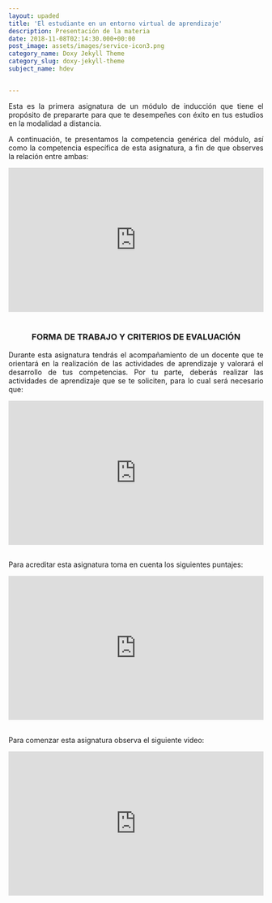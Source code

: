 ```yaml
---
layout: upaded
title: 'El estudiante en un entorno virtual de aprendizaje'
description: Presentación de la materia
date: 2018-11-08T02:14:30.000+00:00
post_image: assets/images/service-icon3.png
category_name: Doxy Jekyll Theme
category_slug: doxy-jekyll-theme
subject_name: hdev


---
```

<p align="justify">Esta es la primera asignatura de un módulo de inducción que tiene el propósito de prepararte para que te desempeñes con éxito en tus estudios en la modalidad a distancia.</p> 
<p align="justify">A continuación, te presentamos la competencia genérica del módulo, así como la competencia específica de esta asignatura, a fin de que observes la relación entre ambas:</p> 
<div style="width: 100%;"><div style="position: relative; padding-bottom: 56.28%; padding-top: 0; height: 0;"><iframe frameborder="0" width="1601px" height="901px" style="position: absolute; top: 0; left: 0; width: 100%; height: 100%;" src="https://view.genial.ly/5d5f5ef0d705a10ff860b433" type="text/html" allowscriptaccess="always" allowfullscreen="true" scrolling="yes" allownetworking="all"></iframe> </div> </div>
<br>
<h3><p align="center">FORMA DE TRABAJO Y CRITERIOS DE EVALUACIÓN</p></h3> 
<p align="justify">Durante esta asignatura tendrás el acompañamiento de un docente que te orientará en la realización de las actividades de aprendizaje y valorará el desarrollo de tus competencias. Por tu parte, deberás realizar las actividades de aprendizaje que se te soliciten, para lo cual será necesario que:</p> 
<div style="width: 100%;"><div style="position: relative; padding-bottom: 56.25%; padding-top: 0; height: 0;"><iframe frameborder="0" width="1200px" height="675px" style="position: absolute; top: 0; left: 0; width: 100%; height: 100%;" src="https://view.genial.ly/5d4476436ca0b10fad52bfaf" type="text/html" allowscriptaccess="always" allowfullscreen="true" scrolling="yes" allownetworking="all"></iframe> </div> </div>
<br>
<p>Para acreditar esta asignatura toma en cuenta los siguientes puntajes: </p>
<div style="width: 100%;"><div style="position: relative; padding-bottom: 56.25%; padding-top: 0; height: 0;"><iframe frameborder="0" width="1200px" height="675px" style="position: absolute; top: 0; left: 0; width: 100%; height: 100%;" src="https://view.genial.ly/5d44808dbe585e0fb6c978eb" type="text/html" allowscriptaccess="always" allowfullscreen="true" scrolling="yes" allownetworking="all"></iframe> </div> </div>
<br>
<p align="justify">Para comenzar esta asignatura observa el siguiente video:</p>
<div style="width: 100%;"><div style="position: relative; padding-bottom: 56.25%; padding-top: 0; height: 0;"><iframe frameborder="0" width="1200px" height="675px" style="position: absolute; top: 0; left: 0; width: 100%; height: 100%;" src="https://view.genial.ly/5d449993355ec70fc56e0350" type="text/html" allowscriptaccess="always" allowfullscreen="true" scrolling="yes" allownetworking="all"></iframe> </div> </div>
